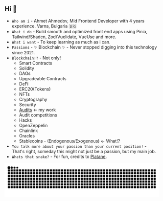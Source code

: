 ## Hi 👋
* `Who am i` - Ahmet Ahmedov, Mid Frontend Developer with 4 years experience. Varna, Bulgaria 🇧🇬
* `What i do` - Build smooth and optimized front end apps using Pinia, Tailwind/Shadcn, Zod/Vuelidate, VueUse and more.
* `What i want` - To keep learning as much as i can.
* `Passions` - ✨ Blockchain ✨ - Never stopped digging into this technology since 2021.
* `Blockchain!?` -  Not only!
  * Smart Contracts
  * Solidity
  * DAOs
  * Upgradeable Contracts
  * DeFi
  * ERC20(Tokens)
  * NFTs
  * Cryptography
  * Security
  * [Audits](https://github.com/ahmedovv123/audits) <- my work
  * Audit competitions
  * Hacks
  * OpenZeppelin
  * Chainlink
  * Oracles
  * Stablecoins - (Endogenous/Exogenous) <- What!?
* `You talk more about your passion than your current position!` - That's right, someday this might not just be a passion, but my main job.
* `Whats that snake?` - For fun, credits to [Platane](https://github.com/Platane/snk).

![Snake animation](https://raw.githubusercontent.com/ahmedovv123/ahmedovv123/output/github-contribution-grid-snake-dark.svg)
<!--
**ahmedovv123/ahmedovv123** is a ✨ _special_ ✨ repository because its `README.md` (this file) appears on your GitHub profile.

Here are some ideas to get you started:

- 🔭 I’m currently working on ...
- 🌱 I’m currently learning ...
- 👯 I’m looking to collaborate on ...
- 🤔 I’m looking for help with ...
- 💬 Ask me about ...
- 📫 How to reach me: ...
- 😄 Pronouns: ...
- ⚡ Fun fact: ...
-->
